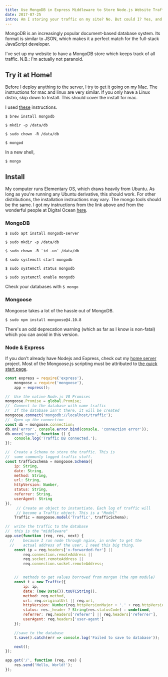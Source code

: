 ```yaml
---
title: Use MongoDB in Express Middleware to Store Node.js Website Traffic
date: 2017-07-25
intro: Am I storing your traffic on my site? No. But could I? Yes, and quite easily.
---
```


MongoDB is an increasingly popular document-based database system. Its format is similar to JSON, which makes it a perfect match for the full-stack JavaScript developer.

I've set up my website to have a MongoDB store which keeps track of all traffic. N.B.: I'm actually not paranoid.

## Try it at Home!

Before I deploy anything to the server, I try to get it going on my Mac. The instructions for mac and linux are very similar. If you only have a Linux distro, skip down to Install. This should cover the install for mac.

I used [these](https://treehouse.github.io/installation-guides/mac/mongo-mac.html) instructions.

```shell
$ brew install mongodb

$ mkdir -p /data/db

$ sudo chown -R /data/db

$ mongod
```

In a new shell,

```shell
$ mongo
```

## Install

My computer runs Elementary OS, which draws heavily from Ubuntu. As long as you're running any Ubuntu derivative, this should work. For other distributions, the installation instructions may vary. The mongo tools should be the same. I got my instructions from the link above and from the wonderful people at Digital Ocean [here](https://www.digitalocean.com/community/tutorials/how-to-install-mongodb-on-ubuntu-16-04).

### MongoDB

```shell
$ sudo apt install mongodb-server

$ sudo mkdir -p /data/db

$ sudo chown -R `id -un` /data/db

$ sudo systemctl start mongodb

$ sudo systemctl status mongodb

$ sudo systemctl enable mongodb
```

Check your databases with `$ mongo`

### Mongoose

Mongoose takes a lot of the hassle out of MongoDB.

```shell
$ sudo npm install mongoose@4.10.8
```

There's an odd deprecation warning (which as far as I know is non-fatal) which you can avoid in this version.

### Node & Express

If you don't already have Nodejs and Express, check out my [home server]('http://mcarsondavis.com/projects/home-server') project. Most of the Mongoose.js scripting must be attributed to [the quick start page](http://mongoosejs.com/docs/index.html).

```js
const express = require('express'),
    mongoose = require('mongoose'),
    app = express();

//	Use the native Node.js V8 Promises
mongoose.Promise = global.Promise;
//	Connect to the database with name traffic
//	If the database isn't there, it will be created
mongoose.connect('mongodb://localhost/traffic');
//	Open up the connection
const db = mongoose.connection;
db.on('error', console.error.bind(console, 'connection error'));
db.once('open', function () {
    console.log('Traffic DB connected.');
});

//	Create a Schema to store the traffic. This is
//	some commonly logged traffic stuff.
const trafficSchema = mongoose.Schema({
    ip: String,
    date: String,
    method: String,
    url: String,
    httpVersion: Number,
    status: String,
    referrer: String,
    userAgent: String
}),
     //	Create an object to instantiate. Each log of traffic will
     // become a Traffic object. This is a "Model"
    Traffic = mongoose.model('Traffic', trafficSchema);

//  write the traffic to the database
//	this is the "middleware"
app.use(function (req, res, next) {
  //	because I run node through nginx, in order to get the
  //	actual address of the user, I need this big thing.
    const ip = req.headers['x-forwarded-for'] ||
        req.connection.remoteAddress ||
        req.socket.remoteAddress ||
        req.connection.socket.remoteAddress;


    //  methods to get values borrowed from morgan (the npm module)
    const t = new Traffic({
        ip: ip,
        date: (new Date()).toUTCString(),
        method: req.method,
        url: req.originalUrl || req.url,
        httpVersion: Number(req.httpVersionMajor + '.' + req.httpVersionMinor),
        status: res._header ? String(res.statusCode) : undefined,
        referrer: req.headers['referer'] || req.headers['referrer'],
        userAgent: req.headers['user-agent']
    });

    //save to the database
    t.save().catch(err => console.log('Failed to save to database'));

    next();
});

app.get('/', function (req, res) {
    res.send('Hello, World!');
});
```
